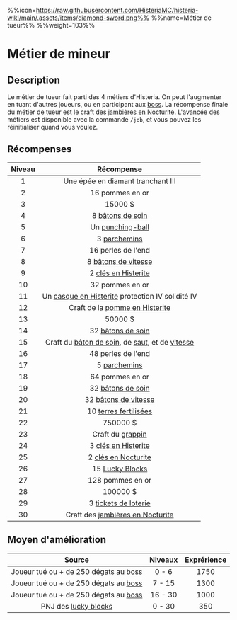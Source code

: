 %%icon=https://raw.githubusercontent.com/HisteriaMC/histeria-wiki/main/.assets/items/diamond-sword.png%%
%%name=Métier de tueur%%
%%weight=103%%

# Métier de mineur
## Description
Le métier de tueur fait parti des 4 métiers d'Histeria. On peut l'augmenter en tuant d'autres joueurs, ou en participant aux [boss](https://histeria.fr/wiki/6-boss).
La récompense finale du métier de tueur est le craft des [jambières en Nocturite](https://histeria.fr/wiki/2-equipement/nocturite-armor).
L'avancée des métiers est disponible avec la commande `/job`, et vous pouvez les réinitialiser quand vous voulez.

## Récompenses

| Niveau | Récompense |
|:---:|:---:|
| 1 | Une épée en diamant tranchant III |
| 2 | 16 pommes en or |
| 3 | 15000 $ |
| 4 | 8 [bâtons de soin](https://histeria.fr/wiki/2-equipement/sticks) |
| 5 | Un [punching-ball](https://histeria.fr/wiki/2-equipement/other) |
| 6 | 3 [parchemins](https://histeria.fr/wiki/2-equipement/other) |
| 7 | 16 perles de l'end |
| 8 | 8 [bâtons de vitesse](https://histeria.fr/wiki/2-equipement/sticks) |
| 9 | 2 [clés en Histerite](https://histeria.fr/wiki/2-equipement/keys) |
| 10 | 32 pommes en or |
| 11 | Un [casque en Histerite](https://histeria.fr/wiki/2-equipement/histerite-armor) protection IV solidité IV |
| 12 | Craft de la [pomme en Histerite](https://histeria.fr/wiki/2-equipement/pvp) |
| 13 | 50000 $ |
| 14 | 32 [bâtons de soin](https://histeria.fr/wiki/2-equipement/sticks) |
| 15 | Craft du [bâton de soin](https://histeria.fr/wiki/2-equipement/sticks), de [saut](https://histeria.fr/wiki/2-equipement/sticks), et de [vitesse](https://histeria.fr/wiki/2-equipement/sticks) |
| 16 | 48 perles de l'end |
| 17 | 5 [parchemins](https://histeria.fr/wiki/2-equipement/other) |
| 18 | 64 pommes en or |
| 19 | 32 [bâtons de soin](https://histeria.fr/wiki/2-equipement/sticks) |
| 20 | 32 [bâtons de vitesse](https://histeria.fr/wiki/2-equipement/sticks) |
| 21 | 10 [terres fertilisées](https://histeria.fr/wiki/2-equipement/farm) |
| 22 | 750000 $ |
| 23 | Craft du [grappin](https://histeria.fr/wiki/2-equipement/tools) |
| 24 | 3 [clés en Histerite](https://histeria.fr/wiki/2-equipement/keys) |
| 25 | 2 [clés en Nocturite](https://histeria.fr/wiki/2-equipement/keys) |
| 26 | 15 [Lucky Blocks](https://histeria.fr/wiki/2-equipement/other) |
| 27 | 128 pommes en or |
| 28 | 100000 $ |
| 29 | 3 [tickets de loterie](https://histeria.fr/wiki/2-equipement/economy) |
| 30 | Craft des [jambières en Nocturite](https://histeria.fr/wiki/2-equipement/nocturite-armor) |

## Moyen d'amélioration

| Source | Niveaux | Exprérience |
|:---:|:---:|:---:|
| Joueur tué ou + de 250 dégats au [boss](https://histeria.fr/wiki/6-boss) | 0 - 6 | 1750 |
| Joueur tué ou + de 250 dégats au [boss](https://histeria.fr/wiki/6-boss) | 7 - 15 | 1300 |
| Joueur tué ou + de 250 dégats au [boss](https://histeria.fr/wiki/6-boss) | 16 - 30 | 1000 |
| PNJ des [lucky blocks](https://histeria.fr/wiki/2-equipement/other) | 0 - 30 | 350 |
